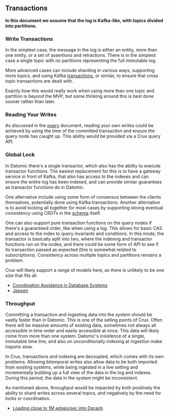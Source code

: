 ## Transactions

**In this document we assume that the log is Kafka-like, with topics
divided into partitions.**

### Write Transactions

In the simplest case, the message in the log is either an entity, more
than one entity, or a set of assertions and retractions. There is in
the simplest case a single topic with no partitions representing the
full immutable log.

More advanced cases can include sharding in various ways, supporting
more topics, and using Kafka
[transactions](https://www.confluent.io/blog/transactions-apache-kafka/),
or similar, to ensure that cross topic transactions are dealt with.

Exactly how this would really work when using more than one topic and
partition is beyond the MVP, but some thinking around this is best
done sooner rather than later.

### Reading Your Writes

As discussed in the [query](query.md) document, reading your own
writes could be achieved by using the time of the committed
transaction and ensure the query node has caught up. This ability
would be provided via a Crux query API.

### Global Lock

In Datomic there's a single transactor, which also has the ability to
execute transactor functions. The easiest replacement for this is to
have a gateway service in front of Kafka, that also has access to the
indexes and can ensure the entire log has been indexed, and can
provide similar guarantees as transactor functions do in
Datomic.

One alternative include using some form of consensus between the
clients themselves, potentially done using Kafka transactions. Another
alternative is to avoid locking all together for most cases by
supporting strong eventual consistency using CRDTs in the
[schema](schema.md) itself.

One can also support pure transaction functions on the query nodes if
there's a guaranteed order, like when using a log. This allows for
basic CAS and access to the index to query invariants and
conditions. In this mode, the transactor is basically split into two,
where the indexing and transactor functions run on the nodes, and
there could be some form of API to see if its transaction passed as
expected (this is somewhat related to subscriptions). Consistency
across multiple topics and partitions remains a problem.

Crux will likely support a range of models here, as there is unlikely
to be one size that fits all.

+ [Coordination Avoidance in Database
  Systems](https://arxiv.org/abs/1402.2237)
+ [Jepsen](https://github.com/jepsen-io/jepsen)

### Throughput

Committing a transaction and ingesting data into the system should be
vastly faster than in Datomic. This is one of the selling points of
Crux. Often there will be massive amounts of existing data, sometimes
not always all accessible in time order and easily accessible at
once. This data will likely come from more than one system. Datomic's
insistence of a single, immutable time line, and also on
unconditionally indexing at ingestion make imports slow.

In Crux, transactions and indexing are decoupled, which comes with its
own problems. Allowing bitemporal writes also allow data to be both
imported from existing systems, while being ingested in a live setting
and incrementally building up a full view of the data in the log and
indexes. During this period, the data in the system might be
inconsistent.

As mentioned above, throughput would be impacted by both positively
the ability to shard writes across several topics, and negatively by
the need for locks or coordination.

+ [Loading close to 1M edges/sec into
  Dgraph](https://blog.dgraph.io/post/bulkloader/)
